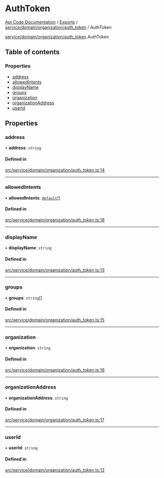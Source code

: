 # AuthToken
 
[Api Code Documentation](../README.md) / [Exports](../modules.md) / [service/domain/organization/auth\_token](../modules/service_domain_organization_auth_token.md) / AuthToken

[service/domain/organization/auth_token](../modules/service_domain_organization_auth_token.md).AuthToken

## Table of contents

### Properties

- [address](service_domain_organization_auth_token.AuthToken.md#address)
- [allowedIntents](service_domain_organization_auth_token.AuthToken.md#allowedintents)
- [displayName](service_domain_organization_auth_token.AuthToken.md#displayname)
- [groups](service_domain_organization_auth_token.AuthToken.md#groups)
- [organization](service_domain_organization_auth_token.AuthToken.md#organization)
- [organizationAddress](service_domain_organization_auth_token.AuthToken.md#organizationaddress)
- [userId](service_domain_organization_auth_token.AuthToken.md#userid)

## Properties

### address

• **address**: `string`

#### Defined in

[src/service/domain/organization/auth_token.ts:14](https://github.com/openkfw/TruBudget/blob/95e6f8a/api/src/service/domain/organization/auth_token.ts#L14)

___

### allowedIntents

• **allowedIntents**: [`default`](../modules/authz_intents.md#default)[]

#### Defined in

[src/service/domain/organization/auth_token.ts:18](https://github.com/openkfw/TruBudget/blob/95e6f8a/api/src/service/domain/organization/auth_token.ts#L18)

___

### displayName

• **displayName**: `string`

#### Defined in

[src/service/domain/organization/auth_token.ts:13](https://github.com/openkfw/TruBudget/blob/95e6f8a/api/src/service/domain/organization/auth_token.ts#L13)

___

### groups

• **groups**: `string`[]

#### Defined in

[src/service/domain/organization/auth_token.ts:15](https://github.com/openkfw/TruBudget/blob/95e6f8a/api/src/service/domain/organization/auth_token.ts#L15)

___

### organization

• **organization**: `string`

#### Defined in

[src/service/domain/organization/auth_token.ts:16](https://github.com/openkfw/TruBudget/blob/95e6f8a/api/src/service/domain/organization/auth_token.ts#L16)

___

### organizationAddress

• **organizationAddress**: `string`

#### Defined in

[src/service/domain/organization/auth_token.ts:17](https://github.com/openkfw/TruBudget/blob/95e6f8a/api/src/service/domain/organization/auth_token.ts#L17)

___

### userId

• **userId**: `string`

#### Defined in

[src/service/domain/organization/auth_token.ts:12](https://github.com/openkfw/TruBudget/blob/95e6f8a/api/src/service/domain/organization/auth_token.ts#L12)
